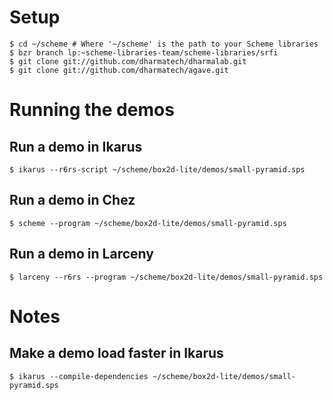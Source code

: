 
# Setup

    $ cd ~/scheme # Where '~/scheme' is the path to your Scheme libraries
    $ bzr branch lp:~scheme-libraries-team/scheme-libraries/srfi
    $ git clone git://github.com/dharmatech/dharmalab.git
    $ git clone git://github.com/dharmatech/agave.git

# Running the demos

## Run a demo in Ikarus

    $ ikarus --r6rs-script ~/scheme/box2d-lite/demos/small-pyramid.sps

## Run a demo in Chez

    $ scheme --program ~/scheme/box2d-lite/demos/small-pyramid.sps

## Run a demo in Larceny

    $ larceny --r6rs --program ~/scheme/box2d-lite/demos/small-pyramid.sps

# Notes

## Make a demo load faster in Ikarus

    $ ikarus --compile-dependencies ~/scheme/box2d-lite/demos/small-pyramid.sps

